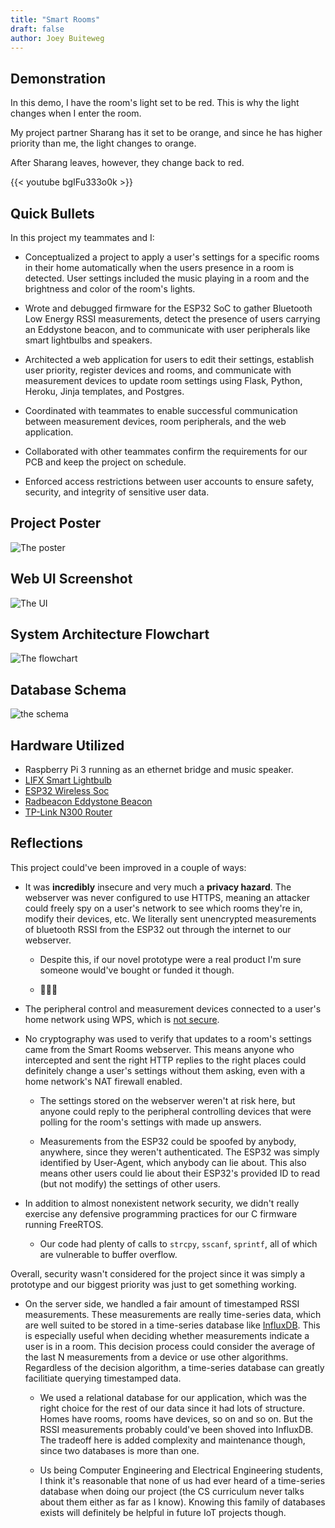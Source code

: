 ```yaml
---
title: "Smart Rooms"
draft: false
author: Joey Buiteweg
---
```


## Demonstration

In this demo, I have the room's light set to be red. This is why the light changes when I enter the room.

My project partner Sharang has it set to be orange, and since he has higher priority than me, the light changes to orange.

After Sharang leaves, however, they change back to red.

{{< youtube bgIFu333o0k >}}

## Quick Bullets

In this project my teammates and I:

* Conceptualized a project to apply a user's settings for a specific rooms in their home automatically when the users presence in a room is detected. User settings included the music playing in a room and the brightness and color of the room's lights.

* Wrote and debugged firmware for the ESP32 SoC to gather Bluetooth Low Energy RSSI measurements, detect the presence of users carrying an Eddystone beacon, and to communicate with user peripherals like smart lightbulbs and speakers.

* Architected a web application for users to edit their settings, establish user priority, register devices and rooms, and communicate with measurement devices to update room settings using Flask, Python, Heroku, Jinja templates, and Postgres.

* Coordinated with teammates to enable successful communication between measurement devices, room peripherals, and the web application.

* Collaborated with other teammates confirm the requirements for our PCB and keep the project on schedule.

* Enforced access restrictions between user accounts to ensure safety, security, and integrity of sensitive user data.

## Project Poster
![The poster](/473poster.jpg)

## Web UI Screenshot
![The UI](/473web-ui.png)

## System Architecture Flowchart
![The flowchart](/473flowchart.png)

## Database Schema
![the schema](/473db.png)

## Hardware Utilized
* Raspberry Pi 3 running as an ethernet bridge and music speaker.
* [LIFX Smart Lightbulb](https://www.lifx.com/pages/lightbulbs)
* [ESP32 Wireless Soc](https://www.espressif.com/en/products/socs/esp32/overview)
* [Radbeacon Eddystone Beacon](https://store.radiusnetworks.com/collections/hardware/products/radbeacon-01-dot)
* [TP-Link N300 Router](https://www.amazon.com/gp/product/B001FWYGJS/ref=ppx_yo_dt_b_search_asin_title?ie=UTF8&psc=1)

## Reflections
This project could've been improved in a couple of ways:

* It was **incredibly** insecure and very much a **privacy hazard**. The webserver was never configured to use HTTPS, meaning an attacker could freely spy on a user's network to see which rooms they're in, modify their devices, etc. We literally sent unencrypted measurements of bluetooth RSSI from the ESP32 out through the internet to our webserver.

    * Despite this, if our novel prototype were a real product I'm sure someone would've bought or funded it though.

    * 🤔🤔🤔

* The peripheral control and measurement devices connected to a user's home network using WPS, which is [not secure](https://en.wikipedia.org/wiki/Wi-Fi_Protected_Setup#Vulnerabilities).

* No cryptography was used to verify that updates to a room's settings came from the Smart Rooms webserver. This means anyone who intercepted and sent the right HTTP replies to the right places could definitely change a user's settings without them asking, even with a home network's NAT firewall enabled.

  * The settings stored on the webserver weren't at risk here, but anyone could reply to the peripheral controlling devices that were polling for the room's settings with made up answers.

  * Measurements from the ESP32 could be spoofed by anybody, anywhere, since they weren't authenticated. The ESP32 was simply identified by User-Agent, which anybody can lie about. This also means other users could lie about their ESP32's provided ID to read (but not modify) the settings of other users.

* In addition to almost nonexistent network security, we didn't really exercise any defensive programming practices for our C firmware running FreeRTOS.
    
    * Our code had plenty of calls to `strcpy`, `sscanf`, `sprintf`, all of which are vulnerable to buffer overflow.

Overall, security wasn't considered for the project since it was simply a prototype and our biggest priority was just to get something working.

* On the server side, we handled a fair amount of timestamped RSSI measurements. These measurements are really time-series data, which are well suited to be stored in a time-series database like [InfluxDB](https://www.influxdata.com/). This is especially useful when deciding whether measurements indicate a user is in a room. This decision process could consider the average of the last N measurements from a device or use other algorithms. Regardless of the decision algorithm, a time-series database can greatly facilitiate querying timestamped data.

    * We used a relational database for our application, which was the right choice for the rest of our data since it had lots of structure. Homes have rooms, rooms have devices, so on and so on. But the RSSI measurements probably could've been shoved into InfluxDB. The tradeoff here is added complexity and maintenance though, since two databases is more than one.

    * Us being Computer Engineering and Electrical Engineering students, I think it's reasonable that none of us had ever heard of a time-series database when doing our project (the CS curriculum never talks about them either as far as I know). Knowing this family of databases exists will definitely be helpful in future IoT projects though.

